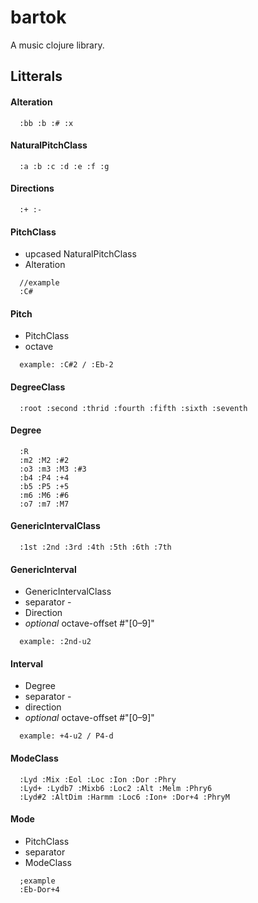 # bartok

A music clojure library.

## Litterals
#### Alteration 
```
  :bb :b :# :x
```
#### NaturalPitchClass 
```
  :a :b :c :d :e :f :g
```
#### Directions 
```
  :+ :-
```
#### PitchClass
  - upcased NaturalPitchClass
  - Alteration
```  
  //example 
  :C# 
```
#### Pitch
  - PitchClass
  - octave
```  
  example: :C#2 / :Eb-2
```
#### DegreeClass
```
  :root :second :thrid :fourth :fifth :sixth :seventh
```
#### Degree
```
  :R
  :m2 :M2 :#2
  :o3 :m3 :M3 :#3
  :b4 :P4 :+4
  :b5 :P5 :+5
  :m6 :M6 :#6
  :o7 :m7 :M7   
```
#### GenericIntervalClass  
```
  :1st :2nd :3rd :4th :5th :6th :7th 
```
#### GenericInterval 
  - GenericIntervalClass
  - separator -
  - Direction
  - *optional* octave-offset #"[0–9]"
```
  example: :2nd-u2
```
#### Interval
  - Degree
  - separator -
  - direction
  - *optional* octave-offset #"[0–9]"
```
  example: +4-u2 / P4-d
```
#### ModeClass
```
  :Lyd :Mix :Eol :Loc :Ion :Dor :Phry
  :Lyd+ :Lydb7 :Mixb6 :Loc2 :Alt :Melm :Phry6
  :Lyd#2 :AltDim :Harmm :Loc6 :Ion+ :Dor+4 :PhryM
```
#### Mode
  - PitchClass
  - separator
  - ModeClass
```
  ;example
  :Eb-Dor+4
```    

